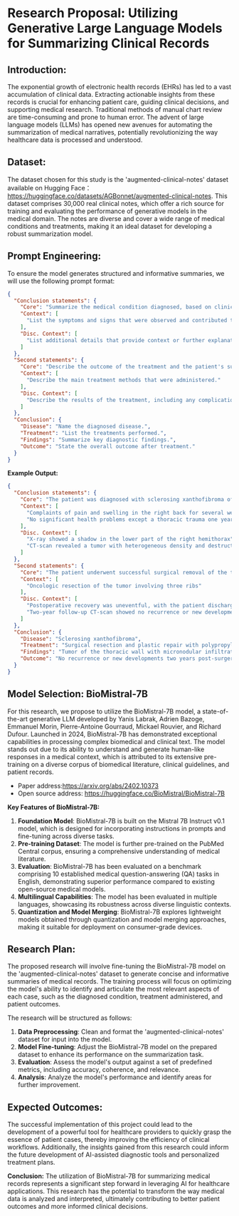 # Research Proposal: Utilizing Generative Large Language Models for Summarizing Clinical Records

## Introduction:
The exponential growth of electronic health records (EHRs) has led to a vast accumulation of clinical data. Extracting actionable insights from these records is crucial for enhancing patient care, guiding clinical decisions, and supporting medical research. Traditional methods of manual chart review are time-consuming and prone to human error. The advent of large language models (LLMs) has opened new avenues for automating the summarization of medical narratives, potentially revolutionizing the way healthcare data is processed and understood.

## Dataset:
The dataset chosen for this study is the 'augmented-clinical-notes' dataset available on Hugging Face：https://huggingface.co/datasets/AGBonnet/augmented-clinical-notes. This dataset comprises 30,000 real clinical notes, which offer a rich source for training and evaluating the performance of generative models in the medical domain. The notes are diverse and cover a wide range of medical conditions and treatments, making it an ideal dataset for developing a robust summarization model.

## Prompt Engineering:
To ensure the model generates structured and informative summaries, we will use the following prompt format:

```json
{
  "Conclusion statements": {
    "Core": "Summarize the medical condition diagnosed, based on clinical findings and diagnostic tests.",
    "Context": [
      "List the symptoms and signs that were observed and contributed to the diagnosis."
    ],
    "Disc. Context": [
      "List additional details that provide context or further explanation of the diagnosis."
    ]
  },
  "Second statements": {
    "Core": "Describe the outcome of the treatment and the patient's subsequent health status.",
    "Context": [
      "Describe the main treatment methods that were administered."
    ],
    "Disc. Context": [
      "Describe the results of the treatment, including any complications or improvements."
    ]
  },
  "Conclusion": {
    "Disease": "Name the diagnosed disease.",
    "Treatment": "List the treatments performed.",
    "Findings": "Summarize key diagnostic findings.",
    "Outcome": "State the overall outcome after treatment."
  }
}
```

**Example Output:**
```json
{
  "Conclusion statements": {
    "Core": "The patient was diagnosed with sclerosing xanthofibroma of the thoracic wall, a benign tumor with distinct clinical and radiological features.",
    "Context": [
      "Complaints of pain and swelling in the right back for several weeks",
      "No significant health problems except a thoracic trauma one year prior"
    ],
    "Disc. Context": [
      "X-ray showed a shadow in the lower part of the right hemithorax",
      "CT-scan revealed a tumor with heterogeneous density and destruction of the 9th rib"
    ]
  },
  "Second statements": {
    "Core": "The patient underwent successful surgical removal of the tumor and showed no signs of recurrence two years post-surgery.",
    "Context": [
      "Oncologic resection of the tumor involving three ribs"
    ],
    "Disc. Context": [
      "Postoperative recovery was uneventful, with the patient discharged in good condition",
      "Two-year follow-up CT-scan showed no recurrence or new developments"
    ]
  },
  "Conclusion": {
    "Disease": "Sclerosing xanthofibroma",
    "Treatment": "Surgical resection and plastic repair with polypropylene mesh",
    "Findings": "Tumor of the thoracic wall with micronodular infiltrations in both lungs",
    "Outcome": "No recurrence or new developments two years post-surgery, patient returned to work one month after surgery"
  }
}
```

## Model Selection: BioMistral-7B
For this research, we propose to utilize the BioMistral-7B model, a state-of-the-art generative LLM developed by Yanis Labrak, Adrien Bazoge, Emmanuel Morin, Pierre-Antoine Gourraud, Mickael Rouvier, and Richard Dufour. Launched in 2024, BioMistral-7B has demonstrated exceptional capabilities in processing complex biomedical and clinical text. The model stands out due to its ability to understand and generate human-like responses in a medical context, which is attributed to its extensive pre-training on a diverse corpus of biomedical literature, clinical guidelines, and patient records.  
- Paper address:https://arxiv.org/abs/2402.10373
- Open source address: https://huggingface.co/BioMistral/BioMistral-7B

**Key Features of BioMistral-7B:**
1. **Foundation Model**: BioMistral-7B is built on the Mistral 7B Instruct v0.1 model, which is designed for incorporating instructions in prompts and fine-tuning across diverse tasks.
2. **Pre-training Dataset**: The model is further pre-trained on the PubMed Central corpus, ensuring a comprehensive understanding of medical literature.
3. **Evaluation**: BioMistral-7B has been evaluated on a benchmark comprising 10 established medical question-answering (QA) tasks in English, demonstrating superior performance compared to existing open-source medical models.
4. **Multilingual Capabilities**: The model has been evaluated in multiple languages, showcasing its robustness across diverse linguistic contexts.
5. **Quantization and Model Merging**: BioMistral-7B explores lightweight models obtained through quantization and model merging approaches, making it suitable for deployment on consumer-grade devices.

## Research Plan:
The proposed research will involve fine-tuning the BioMistral-7B model on the 'augmented-clinical-notes' dataset to generate concise and informative summaries of medical records. The training process will focus on optimizing the model's ability to identify and articulate the most relevant aspects of each case, such as the diagnosed condition, treatment administered, and patient outcomes.

The research will be structured as follows:
1. **Data Preprocessing**: Clean and format the 'augmented-clinical-notes' dataset for input into the model.
2. **Model Fine-tuning**: Adjust the BioMistral-7B model on the prepared dataset to enhance its performance on the summarization task.
3. **Evaluation**: Assess the model's output against a set of predefined metrics, including accuracy, coherence, and relevance.
4. **Analysis**: Analyze the model's performance and identify areas for further improvement.

## Expected Outcomes:
The successful implementation of this project could lead to the development of a powerful tool for healthcare providers to quickly grasp the essence of patient cases, thereby improving the efficiency of clinical workflows. Additionally, the insights gained from this research could inform the future development of AI-assisted diagnostic tools and personalized treatment plans.

**Conclusion:**
The utilization of BioMistral-7B for summarizing medical records represents a significant step forward in leveraging AI for healthcare applications. This research has the potential to transform the way medical data is analyzed and interpreted, ultimately contributing to better patient outcomes and more informed clinical decisions.
